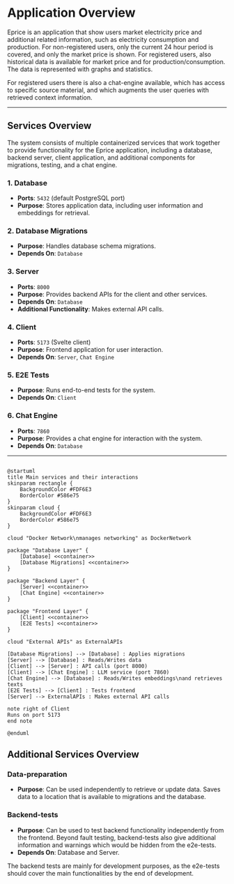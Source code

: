 # Application Overview

Eprice is an application that show users market electricity price and additional related information, such as electricity consumption and production. For non-registered users, only the current 24 hour period is covered, and only the market price is shown. For registered users, also historical data is available for market price and for production/consumption. The data is represented with graphs and statistics.

For registered users there is also a chat-engine available, which has access to specific source material, and which augments the user queries with retrieved context information. 

---

## Services Overview

The system consists of multiple containerized services that work together to provide functionality for the Eprice application, including a database, backend server, client application, and additional components for migrations, testing, and a chat engine.

### 1. Database
- **Ports**: `5432` (default PostgreSQL port)
- **Purpose**: Stores application data, including user information and embeddings for retrieval.

### 2. Database Migrations
- **Purpose**: Handles database schema migrations.
- **Depends On**: `Database`

### 3. Server
- **Ports**: `8000`
- **Purpose**: Provides backend APIs for the client and other services.
- **Depends On**: `Database`
- **Additional Functionality**: Makes external API calls.

### 4. Client
- **Ports**: `5173` (Svelte client)
- **Purpose**: Frontend application for user interaction.
- **Depends On**: `Server`, `Chat Engine`

### 5. E2E Tests
- **Purpose**: Runs end-to-end tests for the system.
- **Depends On**: `Client`

### 6. Chat Engine
- **Ports**: `7860`
- **Purpose**: Provides a chat engine for interaction with the system.
- **Depends On**: `Database`

---


```plantuml

@startuml
title Main services and their interactions
skinparam rectangle {
    BackgroundColor #FDF6E3
    BorderColor #586e75
}
skinparam cloud {
    BackgroundColor #FDF6E3
    BorderColor #586e75
}

cloud "Docker Network\nmanages networking" as DockerNetwork

package "Database Layer" {
    [Database] <<container>> 
    [Database Migrations] <<container>> 
}

package "Backend Layer" {
    [Server] <<container>> 
    [Chat Engine] <<container>> 
}

package "Frontend Layer" {
    [Client] <<container>> 
    [E2E Tests] <<container>> 
}

cloud "External APIs" as ExternalAPIs

[Database Migrations] --> [Database] : Applies migrations
[Server] --> [Database] : Reads/Writes data
[Client] --> [Server] : API calls (port 8000)
[Client] --> [Chat Engine] : LLM service (port 7860)
[Chat Engine] --> [Database] : Reads/Writes embeddings\nand retrieves texts
[E2E Tests] --> [Client] : Tests frontend
[Server] --> ExternalAPIs : Makes external API calls

note right of Client
Runs on port 5173
end note

@enduml
```

## Additional Services Overview

### Data-preparation

- **Purpose**: Can be used independently to retrieve or update data. Saves data to a location that is available to migrations and the database.

### Backend-tests

- **Purpose**: Can be used to test backend functionality independently from the frontend. Beyond fault testing, backend-tests also give additional information and warnings which would be hidden from the e2e-tests.
- **Depends On**: Database and Server.

The backend tests are mainly for development purposes, as the e2e-tests should cover the main functionalities by the end of development.
